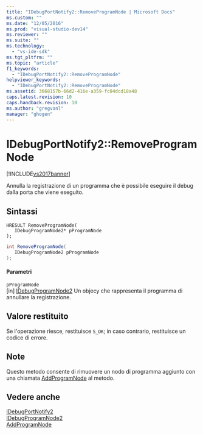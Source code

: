 ```yaml
---
title: "IDebugPortNotify2::RemoveProgramNode | Microsoft Docs"
ms.custom: ""
ms.date: "12/05/2016"
ms.prod: "visual-studio-dev14"
ms.reviewer: ""
ms.suite: ""
ms.technology: 
  - "vs-ide-sdk"
ms.tgt_pltfrm: ""
ms.topic: "article"
f1_keywords: 
  - "IDebugPortNotify2::RemoveProgramNode"
helpviewer_keywords: 
  - "IDebugPortNotify2::RemoveProgramNode"
ms.assetid: 3668157b-66d2-416e-a359-fc04dcd18a48
caps.latest.revision: 10
caps.handback.revision: 10
ms.author: "gregvanl"
manager: "ghogen"
---
```

# IDebugPortNotify2::RemoveProgramNode
[!INCLUDE[vs2017banner](../../../code-quality/includes/vs2017banner.md)]

Annulla la registrazione di un programma che è possibile eseguire il debug dalla porta che viene eseguito.  
  
## Sintassi  
  
```cpp#  
HRESULT RemoveProgramNode(   
   IDebugProgramNode2* pProgramNode  
);  
```  
  
```c#  
int RemoveProgramNode(   
   IDebugProgramNode2 pProgramNode  
);  
```  
  
#### Parametri  
 `pProgramNode`  
 \[in\]  [IDebugProgramNode2](../../../extensibility/debugger/reference/idebugprogramnode2.md) Un objecy che rappresenta il programma di annullare la registrazione.  
  
## Valore restituito  
 Se l'operazione riesce, restituisce `S_OK`; in caso contrario, restituisce un codice di errore.  
  
## Note  
 Questo metodo consente di rimuovere un nodo di programma aggiunto con una chiamata [AddProgramNode](../../../extensibility/debugger/reference/idebugportnotify2-addprogramnode.md) al metodo.  
  
## Vedere anche  
 [IDebugPortNotify2](../../../extensibility/debugger/reference/idebugportnotify2.md)   
 [IDebugProgramNode2](../../../extensibility/debugger/reference/idebugprogramnode2.md)   
 [AddProgramNode](../../../extensibility/debugger/reference/idebugportnotify2-addprogramnode.md)